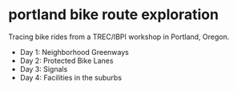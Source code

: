 # portland bike route exploration

Tracing bike rides from a TREC/IBPI workshop in Portland, Oregon.

- Day 1: Neighborhood Greenways
- Day 2: Protected Bike Lanes
- Day 3: Signals
- Day 4: Facilities in the suburbs 
